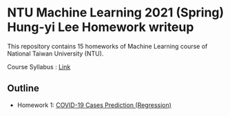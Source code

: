 # NTU Machine Learning 2021 (Spring) Hung-yi Lee Homework writeup
This repository contains 15 homeworks of Machine Learning course of National Taiwan University (NTU).

Course Syllabus : [Link](https://speech.ee.ntu.edu.tw/~hylee/ml/2021-spring.html)

## Outline
* Homework 1: [COVID-19 Cases Prediction (Regression)](HW1/README.md)
